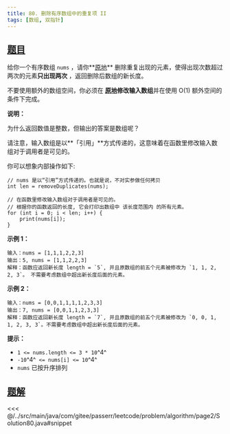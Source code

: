 ```yaml
---
title: 80. 删除有序数组中的重复项 II
tags: [数组, 双指针]
---
```



## [题目](https://leetcode.cn/problems/remove-duplicates-from-sorted-array-ii/)
给你一个有序数组 `nums` ，请你**[原地](http://baike.baidu.com/item/%E5%8E%9F%E5%9C%B0%E7%AE%97%E6%B3%95)** 删除重复出现的元素，使得出现次数超过两次的元素**只出现两次** ，返回删除后数组的新长度。

不要使用额外的数组空间，你必须在 **[原地](https://baike.baidu.com/item/%E5%8E%9F%E5%9C%B0%E7%AE%97%E6%B3%95)修改输入数组**并在使用 O(1) 额外空间的条件下完成。

**说明：**

为什么返回数值是整数，但输出的答案是数组呢？

请注意，输入数组是以**「引用」**方式传递的，这意味着在函数里修改输入数组对于调用者是可见的。

你可以想象内部操作如下:

```
// nums 是以“引用”方式传递的。也就是说，不对实参做任何拷贝
int len = removeDuplicates(nums);

// 在函数里修改输入数组对于调用者是可见的。
// 根据你的函数返回的长度, 它会打印出数组中 该长度范围内 的所有元素。
for (int i = 0; i < len; i++) {
    print(nums[i]);
}
```

**示例 1：**

```
输入：nums = [1,1,1,2,2,3]
输出：5, nums = [1,1,2,2,3]
解释：函数应返回新长度 length = `5`, 并且原数组的前五个元素被修改为 `1, 1, 2, 2, 3`。 不需要考虑数组中超出新长度后面的元素。
```

**示例 2：**

```
输入：nums = [0,0,1,1,1,1,2,3,3]
输出：7, nums = [0,0,1,1,2,3,3]
解释：函数应返回新长度 length = `7`, 并且原数组的前五个元素被修改为 `0, 0, 1, 1, 2, 3, 3`。不需要考虑数组中超出新长度后面的元素。
```

**提示：**

* `1 <= nums.length <= 3 * 10`^4^
* `-10`^4^` <= nums[i] <= 10`^4^
* `nums` 已按升序排列


## [题解](https://github.com/PasseRR/JavaLeetCode/blob/master/src/main/java/com/gitee/passerr/leetcode/problem/algorithm/page2/Solution80.java)

<<< @/../src/main/java/com/gitee/passerr/leetcode/problem/algorithm/page2/Solution80.java#snippet
